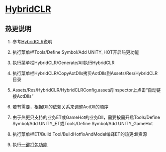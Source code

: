 # [HybridCLR](https://github.com/focus-creative-games/hybridclr)

## 热更说明

1. 参考[HybridCLR](https://github.com/focus-creative-games/hybridclr)说明

3. 执行菜单栏Tools/Define Symbol/Add UNITY_HOT开启热更功能

2. 执行菜单栏HybridCLR/Generate/All执行HybridCLR

4. 执行菜单栏HybridCLR/CopyAotDlls拷贝AotDlls到Assets/Res/HybridCLR目录

5. Assets/Res/HybridCLR/HybridCLRConfig.asset的Inspector上点击“自动链接AotDlls”

6. 若有需要，根据Dll的依赖关系来调整AotDll的顺序

7. 由于热更只支持的业务ET或GameHot的业务Dll，需要按需开启Tools/Define Symbol/Add UNITY_ET或Tools/Define Symbol/Add UNITY_GameHot

8. 执行菜单栏ET/Build Tool/BuildHotfixAndModel编译ET的热更dll资源

9. 执行[一键打包功能](../Book/%E4%B8%80%E9%94%AE%E6%89%93%E5%8C%85.md)
